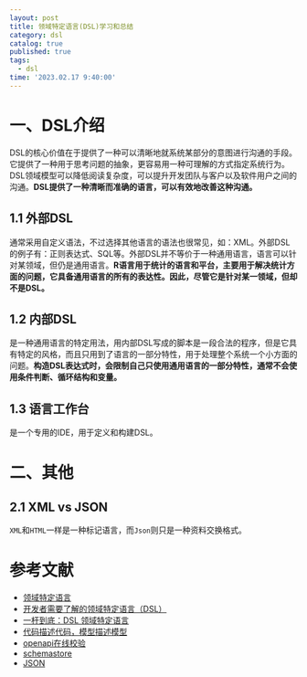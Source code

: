 ```yaml
---
layout: post
title: 领域特定语言(DSL)学习和总结
category: dsl
catalog: true
published: true
tags:
  - dsl
time: '2023.02.17 9:40:00'
---
```

# 一、DSL介绍
DSL的核心价值在于提供了一种可以清晰地就系统某部分的意图进行沟通的手段。它提供了一种用于思考问题的抽象，更容易用一种可理解的方式指定系统行为。DSL领域模型可以降低阅读复杂度，可以提升开发团队与客户以及软件用户之间的沟通。**DSL提供了一种清晰而准确的语言，可以有效地改善这种沟通。**

## 1.1 外部DSL
通常采用自定义语法，不过选择其他语言的语法也很常见，如：XML。外部DSL的例子有：正则表达式、SQL等。外部DSL并不等价于一种通用语言，语言可以针对某领域，但仍是通用语言。**R语言用于统计的语言和平台，主要用于解决统计方面的问题，它具备通用语言的所有的表达性。因此，尽管它是针对某一领域，但却不是DSL。**

## 1.2 内部DSL
是一种通用语言的特定用法，用内部DSL写成的脚本是一段合法的程序，但是它具有特定的风格，而且只用到了语言的一部分特性，用于处理整个系统一个小方面的问题。**构造DSL表达式时，会限制自己只使用通用语言的一部分特性，通常不会使用条件判断、循环结构和变量。**

## 1.3 语言工作台
是一个专用的IDE，用于定义和构建DSL。

# 二、其他
## 2.1 XML vs JSON
`XML`和`HTML`一样是一种标记语言，而`Json`则只是一种资料交换格式。

# 参考文献
- [领域特定语言](https://book.douban.com/subject/21964984/)
- [开发者需要了解的领域特定语言（DSL）](https://juejin.cn/post/6844904082428149773)
- [一杆到底：DSL 领域特定语言](https://developer.aliyun.com/article/885778)
- [代码描述代码，模型描述模型](https://www.phodal.com/blog/modeling-for-code/)
- [openapi在线校验](https://editor.swagger.io/)
- [schemastore](https://www.schemastore.org/json/)
- [JSON](https://zh.wikipedia.org/zh-tw/JSON)